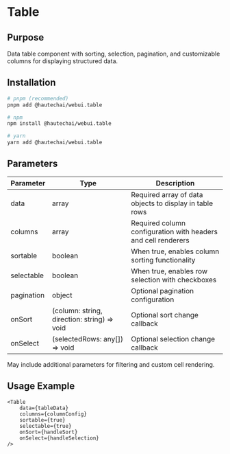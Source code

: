 # Table

## Purpose

Data table component with sorting, selection, pagination, and customizable columns for displaying structured data.

## Installation

```bash
# pnpm (recommended)
pnpm add @hautechai/webui.table

# npm
npm install @hautechai/webui.table

# yarn
yarn add @hautechai/webui.table
```

## Parameters

| Parameter  | Type                                        | Description                                                   |
| ---------- | ------------------------------------------- | ------------------------------------------------------------- |
| data       | array                                       | Required array of data objects to display in table rows       |
| columns    | array                                       | Required column configuration with headers and cell renderers |
| sortable   | boolean                                     | When true, enables column sorting functionality               |
| selectable | boolean                                     | When true, enables row selection with checkboxes              |
| pagination | object                                      | Optional pagination configuration                             |
| onSort     | (column: string, direction: string) => void | Optional sort change callback                                 |
| onSelect   | (selectedRows: any[]) => void               | Optional selection change callback                            |

May include additional parameters for filtering and custom cell rendering.

## Usage Example

```tsx
<Table
    data={tableData}
    columns={columnConfig}
    sortable={true}
    selectable={true}
    onSort={handleSort}
    onSelect={handleSelection}
/>
```
